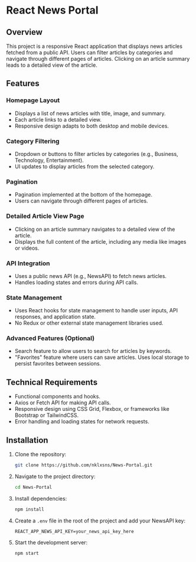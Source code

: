 # React News Portal

## Overview

This project is a responsive React application that displays news articles fetched from a public API. Users can filter articles by categories and navigate through different pages of articles. Clicking on an article summary leads to a detailed view of the article. 

## Features

### Homepage Layout

- Displays a list of news articles with title, image, and summary.
- Each article links to a detailed view.
- Responsive design adapts to both desktop and mobile devices.

### Category Filtering

- Dropdown or buttons to filter articles by categories (e.g., Business, Technology, Entertainment).
- UI updates to display articles from the selected category.

### Pagination

- Pagination implemented at the bottom of the homepage.
- Users can navigate through different pages of articles.

### Detailed Article View Page

- Clicking on an article summary navigates to a detailed view of the article.
- Displays the full content of the article, including any media like images or videos.

### API Integration

- Uses a public news API (e.g., NewsAPI) to fetch news articles.
- Handles loading states and errors during API calls.

### State Management

- Uses React hooks for state management to handle user inputs, API responses, and application state.
- No Redux or other external state management libraries used.

### Advanced Features (Optional)

- Search feature to allow users to search for articles by keywords.
- "Favorites" feature where users can save articles. Uses local storage to persist favorites between sessions.

## Technical Requirements

- Functional components and hooks.
- Axios or Fetch API for making API calls.
- Responsive design using CSS Grid, Flexbox, or frameworks like Bootstrap or TailwindCSS.
- Error handling and loading states for network requests.

## Installation

1. Clone the repository:
    ```bash
    git clone https://github.com/nklxsns/News-Portal.git
    ```
2. Navigate to the project directory:
    ```bash
    cd News-Portal
    ```
3. Install dependencies:
    ```bash
    npm install
    ```
4. Create a `.env` file in the root of the project and add your NewsAPI key:
    ```env
    REACT_APP_NEWS_API_KEY=your_news_api_key_here
    ```
5. Start the development server:
    ```bash
    npm start
    ```
